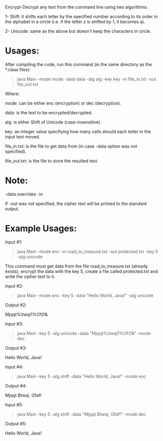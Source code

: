 Encrypt-Decrypt any text from the command line using two algorithms:

1- Shift: it shifts each letter by the specified number according to its order in the alphabet in a circle
(i.e. if the letter z is shifted by 1, it becomes a).

2- Unicode: same as the above but doesn't keep the characters in circle.

# Usages:

After compiling the code, run this command (in the same directory as the *.class files):

> java Main -mode mode -data data -alg alg -key key -in file_in.txt -out file_out.txt

Where:

mode: can be either enc (encryption) or dec (decryption).

data: is the text to be encrypted/decrypted.

alg: is either Shift of Unicode (case-insensitive).

key: an integer value specifying how many cells should each letter in the input text moved.

file_in.txt: is the file to get data from (in case -data option was not specified).

file_out.txt: is the file to store the resulted text.

# Note:

-data overrides -in

If -out was not specified, the cipher text will be printed to the standard output.

# Example Usages:

Input #1:

> java Main -mode enc -in road_to_treasure.txt -out protected.txt -key 5 -alg unicode

This command must get data from the file road_to_treasure.txt (already exists), encrypt the data with the key 5,
create a file called protected.txt and write the cipher text to it.

Input #2:

> java Main -mode enc -key 5 -data "Hello World, Java!" -alg unicode

Output #2:

Mjqqt%\twqi1%Of{f&

Input #3:

> java Main -key 5 -alg unicode -data "Mjqqt%\twqi1%Of{f&" -mode dec

Output #3:

Hello World, Java!

Input #4:

> java Main -key 5 -alg shift -data "Hello World, Java!" -mode enc

Output #4:

Mjqqt Btwqi, Ofaf!

Input #5:

> java Main -key 5 -alg shift -data "Mjqqt Btwqi, Ofaf!" -mode dec

Output #5:

Hello World, Java!